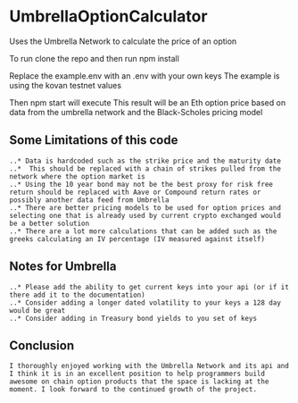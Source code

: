 # UmbrellaOptionCalculator
Uses the Umbrella Network to calculate the price of an option

To run clone the repo and then run npm install

Replace the example.env with an .env with your own keys
  The example is using the kovan testnet values

Then npm start will execute
  This result will be an Eth option price based on data from the umbrella network and the Black-Scholes pricing model
  
  
## Some Limitations of this code
    ..* Data is hardcoded such as the strike price and the maturity date
    ..*  This should be replaced with a chain of strikes pulled from the network where the option market is
    ..* Using the 10 year bond may not be the best proxy for risk free return should be replaced with Aave or Compound return rates or possibly another data feed from Umbrella
    ..* There are better pricing models to be used for option prices and selecting one that is already used by current crypto exchanged would be a better solution
    ..* There are a lot more calculations that can be added such as the greeks calculating an IV percentage (IV measured against itself)
    
## Notes for Umbrella
    ..* Please add the ability to get current keys into your api (or if it there add it to the documentation)
    ..* Consider adding a longer dated volatility to your keys a 128 day would be great
    ..* Consider adding in Treasury bond yields to you set of keys
    
## Conclusion
    I thoroughly enjoyed working with the Umbrella Network and its api and I think it is in an excellent position to help programmers build awesome on chain option products that the space is lacking at the moment. I look forward to the continued growth of the project.   
  
